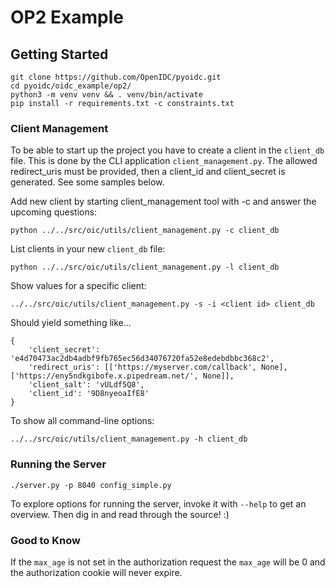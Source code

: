 OP2 Example
===========

Getting Started
---------------

    git clone https://github.com/OpenIDC/pyoidc.git
    cd pyoidc/oidc_example/op2/
    python3 -m venv venv && . venv/bin/activate
    pip install -r requirements.txt -c constraints.txt


### Client Management

To be able to start up the project you have to create a client in the `client_db` file.
This is done by the CLI application `client_management.py`.
The allowed redirect_uris must be provided, then a client_id and client_secret is generated. See some samples below.

Add new client by starting client_management tool with -c and answer the upcoming questions:

    python ../../src/oic/utils/client_management.py -c client_db

List clients in your new `client_db` file:

    python ../../src/oic/utils/client_management.py -l client_db

Show values for a specific client:

    ../../src/oic/utils/client_management.py -s -i <client id> client_db

Should yield something like...

    {
        'client_secret': 'e4d70473ac2db4adbf9fb765ec56d34076720fa52e8edebdbbc368c2',
        'redirect_uris': [['https://myserver.com/callback', None], ['https://eny5ndkgibofe.x.pipedream.net/', None]],
        'client_salt': 'vULdf5Q8',
        'client_id': '9D8nyeoaIfE8'
    }

To show all command-line options:

    ../../src/oic/utils/client_management.py -h client_db


### Running the Server

    ./server.py -p 8040 config_simple.py

To explore options for running the server, invoke it with `--help` to get an overview.
Then dig in and read through the source! :)


### Good to Know

If the `max_age` is not set in the authorization request the `max_age` will be 0 and the authorization cookie will never expire.

